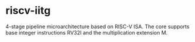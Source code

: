 # riscv-iitg
4-stage pipeline microarchitecture based on RISC-V ISA. The core supports base integer instructions RV32I and the multiplication extension M.
